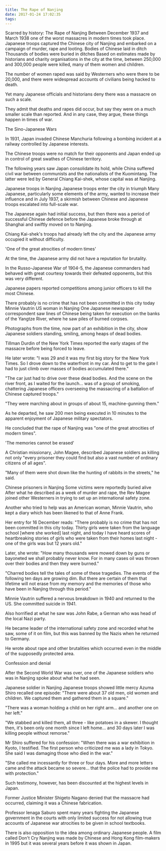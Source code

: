 ```yaml
---
title: The Rape of Nanjing
date: 2017-01-24 17:02:35
tags:
---
```


Scarred by history: The Rape of Nanjing
Between December 1937 and March 1938 one of the worst massacres in modern times took place. Japanese troops captured the Chinese city of Nanjing and embarked on a campaign of murder, rape and looting.
Bodies of Chinese laid in ditch
Thousands of bodies were buried in ditches
Based on estimates made by historians and charity organisations in the city at the time, between 250,000 and 300,000 people were killed, many of them women and children.

The number of women raped was said by Westerners who were there to be 20,000, and there were widespread accounts of civilians being hacked to death.

Yet many Japanese officials and historians deny there was a massacre on such a scale.

They admit that deaths and rapes did occur, but say they were on a much smaller scale than reported. And in any case, they argue, these things happen in times of war.

The Sino-Japanese Wars

In 1931, Japan invaded Chinese Manchuria following a bombing incident at a railway controlled by Japanese interests.

The Chinese troops were no match for their opponents and Japan ended up in control of great swathes of Chinese territory.

The following years saw Japan consolidate its hold, while China suffered civil war between communists and the nationalists of the Kuomintang. The latter were led by General Chiang Kai-shek, whose capital was at Nanjing.

Japanese troops in Nanjing
Japanese troops enter the city in triumph
Many Japanese, particularly some elements of the army, wanted to increase their influence and in July 1937, a skirmish between Chinese and Japanese troops escalated into full-scale war.

The Japanese again had initial success, but then there was a period of successful Chinese defence before the Japanese broke through at Shanghai and swiftly moved on to Nanjing.

Chiang Kai-shek's troops had already left the city and the Japanese army occupied it without difficulty.

'One of the great atrocities of modern times'

At the time, the Japanese army did not have a reputation for brutality.

In the Russo-Japanese War of 1904-5, the Japanese commanders had behaved with great courtesy towards their defeated opponents, but this was very different.

Japanese papers reported competitions among junior officers to kill the most Chinese.

	
 There probably is no crime that has not been committed in this city today  
Minnie Vautrin
US woman in Nanjing
One Japanese newspaper correspondent saw lines of Chinese being taken for execution on the banks of the Yangtze River, where he saw piles of burned corpses.

Photographs from the time, now part of an exhibition in the city, show Japanese soldiers standing, smiling, among heaps of dead bodies.

Tillman Durdin of the New York Times reported the early stages of the massacre before being forced to leave.

He later wrote: "I was 29 and it was my first big story for the New York Times. So I drove down to the waterfront in my car. And to get to the gate I had to just climb over masses of bodies accumulated there."

"The car just had to drive over these dead bodies. And the scene on the river front, as I waited for the launch... was of a group of smoking, chattering Japanese officers overseeing the massacring of a battalion of Chinese captured troops."

"They were marching about in groups of about 15, machine-gunning them."

As he departed, he saw 200 men being executed in 10 minutes to the apparent enjoyment of Japanese military spectators.

He concluded that the rape of Nanjing was "one of the great atrocities of modern times".

'The memories cannot be erased'

A Christian missionary, John Magee, described Japanese soldiers as killing not only "every prisoner they could find but also a vast number of ordinary citizens of all ages".

"Many of them were shot down like the hunting of rabbits in the streets," he said.

Chinese prisoners in Nanjing
Some victims were reportedly buried alive
After what he described as a week of murder and rape, the Rev Magee joined other Westerners in trying to set up an international safety zone.

Another who tried to help was an American woman, Minnie Vautrin, who kept a diary which has been likened to that of Anne Frank.

Her entry for 16 December reads: "There probably is no crime that has not been committed in this city today. Thirty girls were taken from the language school [where she worked] last night, and today I have heard scores of heartbreaking stories of girls who were taken from their homes last night - one of the girls was but 12 years old."

Later, she wrote: "How many thousands were mowed down by guns or bayoneted we shall probably never know. For in many cases oil was thrown over their bodies and then they were burned."

"Charred bodies tell the tales of some of these tragedies. The events of the following ten days are growing dim. But there are certain of them that lifetime will not erase from my memory and the memories of those who have been in Nanjing through this period."

Minnie Vautrin suffered a nervous breakdown in 1940 and returned to the US. She committed suicide in 1941.

Also horrified at what he saw was John Rabe, a German who was head of the local Nazi party.

He became leader of the international safety zone and recorded what he saw, some of it on film, but this was banned by the Nazis when he returned to Germany.

He wrote about rape and other brutalities which occurred even in the middle of the supposedly protected area.

Confession and denial

After the Second World War was over, one of the Japanese soldiers who was in Nanjing spoke about what he had seen.

Japanese soldier in Nanjing
Japanese troops showed little mercy
Azuma Shiro recalled one episode: "There were about 37 old men, old women and children. We captured them and gathered them in a square."

"There was a woman holding a child on her right arm... and another one on her left."

"We stabbed and killed them, all three - like potatoes in a skewer. I thought then, it's been only one month since I left home... and 30 days later I was killing people without remorse."

Mr Shiro suffered for his confession: "When there was a war exhibition in Kyoto, I testified. The first person who criticized me was a lady in Tokyo. She said I was damaging those who died in the war."

"She called me incessantly for three or four days. More and more letters came and the attack became so severe... that the police had to provide me with protection."

Such testimony, however, has been discounted at the highest levels in Japan.

Former Justice Minister Shigeto Nagano denied that the massacre had occurred, claiming it was a Chinese fabrication.

Professor Ienaga Saburo spent many years fighting the Japanese government in the courts with only limited success for not allowing true accounts of Japanese war atrocities to be given in school textbooks.

There is also opposition to the idea among ordinary Japanese people. A film called Don't Cry Nanjing was made by Chinese and Hong Kong film-makers in 1995 but it was several years before it was shown in Japan.

